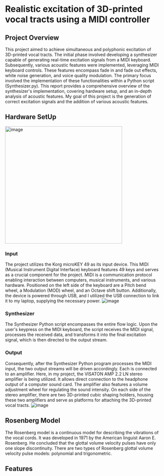 # Realistic excitation of 3D-printed vocal tracts using a MIDI controller
## Project Overview
This project aimed to achieve simultaneous and polyphonic excitation of 3D-printed vocal tracts. The initial phase involved developing a synthesizer capable of generating real-time excitation signals from a MIDI keyboard. Subsequently, various acoustic features were implemented, leveraging MIDI keyboard controls. These features encompass fade in and fade out effects, white noise generation, and voice quality modulation. 
The primary focus involved the implementation of these functionalities within a Python script (Synthesizer.py). This report provides a comprehensive overview of the synthesizer's implementation, covering hardware setup, and an in-depth analysis of acoustic features. My goal of this project is the generation of correct excitation signals and the addition of various acoustic features.


## Hardware SetUp
<img width="382" alt="image" src="https://github.com/elsachen0907/MIDI-Synthesizer/assets/74115079/afdb8d40-2c5f-425c-9264-dfe2ee163f5d">

### Input
The project utilizes the Korg microKEY 49 as its input device. This MIDI (Musical Instrument Digital Interface) keyboard features 49 keys and serves as a crucial component for the project. MIDI is a communication protocol enabling interaction between computers, musical instruments, and various hardware. Positioned on the left side of the keyboard are a Pitch bend wheel, a Modulation (MOD) wheel, and an Octave shift button. Additionally, the device is powered through USB, and I utilized the USB connection to link it to my laptop, supplying the necessary power.
![image](https://github.com/elsachen0907/MIDI-Synthesizer/assets/74115079/a21c61ec-bce7-42d2-888a-b98c333a963b)

### Synthesizer
The Synthesizer Python script encompasses the entire flow logic. Upon the user's keypress on the MIDI keyboard, the script receives the MIDI signal, processes the received data, and transforms it into the final excitation signal, which is then directed to the output stream.

### Output
Consequently, after the Synthesizer Python program processes the MIDI input, the two output streams will be driven accordingly. Each is connected to an amplifier. Here, in my project, the VISATON AMP 2.2 LN stereo amplifier is being utilized. It allows direct connection to the headphone output of a computer sound card. The amplifier also features a volume adjustment wheel for regulating the sound intensity. On each side of the stereo amplifier, there are two 3D-printed cubic shaping holders, housing these two amplifiers and serve as platforms for attaching the 3D-printed vocal tracts.
![image](https://github.com/elsachen0907/MIDI-Synthesizer/assets/74115079/a1b04c8e-4b27-4a9e-b56f-95c5175548ef)

## Rosenberg Model
The Rosenberg model is a continuous model for describing the vibrations of the vocal cords. It was developed in 1971 by the American linguist Aaron E. Rosenberg. He concluded that the glottal volume velocity pulses have only one slope discontinuity. There are two types of Rosenberg glottal volume velocity pulse models: polynomial and trigonometric.

## Features
